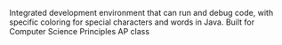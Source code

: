 Integrated development environment that can run and debug code, with specific coloring for special characters and words in Java. Built for Computer Science Principles AP class
